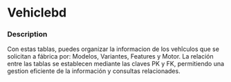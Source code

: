 <h1>Vehiclebd</h1>

<h3>Description</h1>

<p>Con estas tablas, puedes organizar la informacion de los vehîculos que se solicitan a fábrica por: Modelos, Variantes, Features y Motor.
La relación entre las tablas se establecen mediante las claves PK y FK, permitiendo una gestion eficiente de la información y consultas relacionades.</p>
